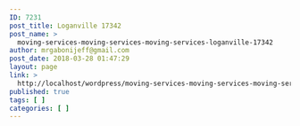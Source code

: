 ```yaml
---
ID: 7231
post_title: Loganville 17342
post_name: >
  moving-services-moving-services-moving-services-loganville-17342
author: mrgabonijeff@gmail.com
post_date: 2018-03-28 01:47:29
layout: page
link: >
  http://localhost/wordpress/moving-services-moving-services-moving-services-loganville-17342/
published: true
tags: [ ]
categories: [ ]
---
```

